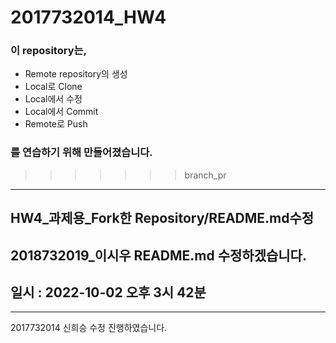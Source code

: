 # 2017732014_HW4

### 이 repository는,
* Remote repository의 생성
* Local로 Clone
* Local에서 수정
* Local에서 Commit
* Remote로 Push
### 를 연습하기 위해 만들어졌습니다.
>>>>>>> branch_pr


--------------------------
## HW4_과제용_Fork한 Repository/README.md수정
## 2018732019_이시우 README.md 수정하겠습니다.
## 일시 : 2022-10-02 오후 3시 42분
--------------------------


2017732014 신희승 수정 진행하였습니다.
